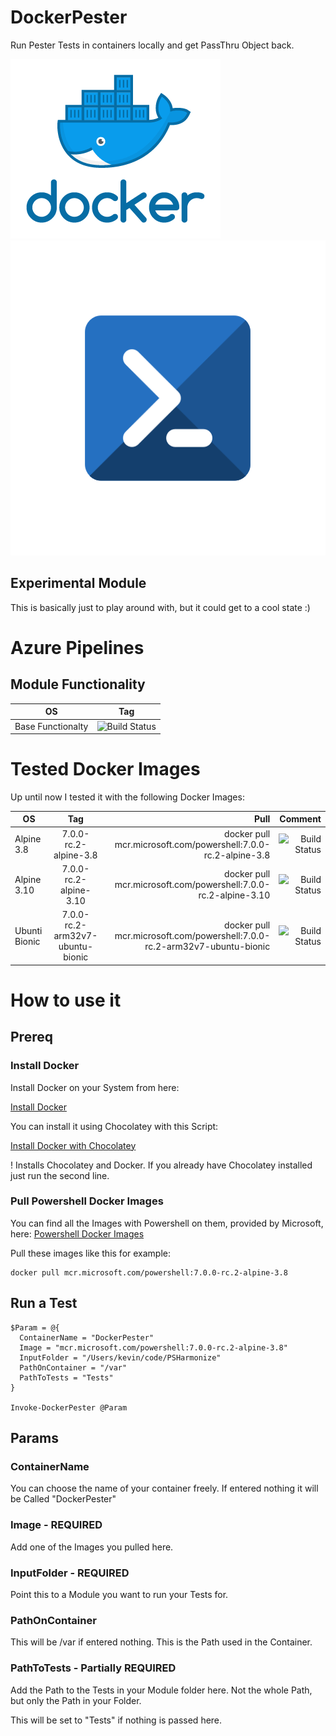 # DockerPester
Run Pester Tests in containers locally and get PassThru Object back.

![Docker](IMG/Docker.png)                        ![Powershell](IMG/powershell.png)

## Experimental Module

This is basically just to play around with, but it could get to a cool state :) 

# Azure Pipelines

## Module Functionality

| OS        | Tag           |
| ------------- |:-------------:|
| Base Functionalty     | ![Build Status](https://dev.azure.com/KevinBates0726/DockerPester/_apis/build/status/bateskevin.DockerPester?branchName=master&jobName=Test_windows2019) |

# Tested Docker Images

Up until now I tested it with the following Docker Images:

| OS        | Tag           | Pull  | Comment     |
| ------------- |:-------------:| -----:| -----:|
| Alpine 3.8      | 7.0.0-rc.2-alpine-3.8 | docker pull mcr.microsoft.com/powershell:7.0.0-rc.2-alpine-3.8 | ![Build Status](https://dev.azure.com/KevinBates0726/DockerPester/_apis/build/status/bateskevin.DockerPester?branchName=master&jobName=alpine_3_8) |
| Alpine 3.10      | 7.0.0-rc.2-alpine-3.10 | docker pull mcr.microsoft.com/powershell:7.0.0-rc.2-alpine-3.10 | ![Build Status](https://dev.azure.com/KevinBates0726/DockerPester/_apis/build/status/bateskevin.DockerPester?branchName=master&jobName=alpine_3_10) |
| Ubunti Bionic    | 7.0.0-rc.2-arm32v7-ubuntu-bionic | docker pull mcr.microsoft.com/powershell:7.0.0-rc.2-arm32v7-ubuntu-bionic | ![Build Status](https://dev.azure.com/KevinBates0726/DockerPester/_apis/build/status/bateskevin.DockerPester?branchName=master&jobName=ubuntu_ionic) |


 # How to use it

 ## Prereq

 ### Install Docker

 Install Docker on your System from here: 
 
 [Install Docker](https://docs.docker.com/install/)

 You can install it using Chocolatey with this Script:

 [Install Docker with Chocolatey](Examples/Install_Docker_win.ps1)

 ! Installs Chocolatey and Docker. If you already have Chocolatey installed just run the second line.

 ### Pull Powershell Docker Images

 You can find all the Images with Powershell on them, provided by Microsoft, here: 
  [Powershell Docker Images](https://hub.docker.com/_/microsoft-powershell)

  Pull these images like this for example:

  ```
  docker pull mcr.microsoft.com/powershell:7.0.0-rc.2-alpine-3.8
  ```

  ## Run a Test

  ```
$Param = @{
    ContainerName = "DockerPester"
    Image = "mcr.microsoft.com/powershell:7.0.0-rc.2-alpine-3.8"
    InputFolder = "/Users/kevin/code/PSHarmonize"
    PathOnContainer = "/var"
    PathToTests = "Tests"
}

Invoke-DockerPester @Param
  ```

  ## Params

  ### ContainerName 

You can choose the name of your container freely. If entered nothing it will be Called "DockerPester"

  ### Image - REQUIRED

Add one of the Images you pulled here.

  ### InputFolder - REQUIRED

Point this to a Module you want to run your Tests for.

  ### PathOnContainer

This will be /var if entered nothing. This is the Path used in the Container.

  ### PathToTests - Partially REQUIRED

Add the Path to the Tests in your Module folder here. Not the whole Path, but only the Path in your Folder.

This will be set to "Tests" if nothing is passed here.
